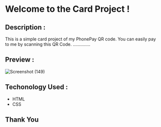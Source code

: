 # Welcome to the Card Project !

## Description :
This is a simple card project of my PhonePay QR code. You can easily pay to me by scanning this QR Code. ..............

## Preview :

![Screenshot (149)](https://github.com/raviranjan0/Cards/assets/100368738/c845d953-29c5-49b5-bc4e-dd2f35d3a18a)


## Techonology Used :
- HTML
- CSS

## Thank You 
